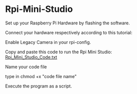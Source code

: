 # Rpi-Mini-Studio
Set up your Raspberry Pi Hardware by flashing the software.

Connect your hardware respectively according to this tutorial:


Enable Legacy Camera in your rpi-config.

Copy and paste this code to run the Rpi Mini Studio: 
[Rpi_Mini_Studio_Code.txt](https://github.com/Lcta03/Rpi-Mini-Studio/files/12331254/Rpi_Mini_Studio_Code.txt)

Name your code file

type in chmod +x "code file name"

Execute the program as a script.
